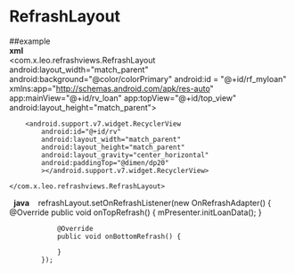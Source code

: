 # RefrashLayout
##example  
   **xml**  
    <com.x.leo.refrashviews.RefrashLayout
        android:layout_width="match_parent"
        android:background="@color/colorPrimary"
        android:id = "@+id/rf_myloan"
        xmlns:app="http://schemas.android.com/apk/res-auto"
        app:mainView="@+id/rv_loan"
        app:topView="@+id/top_view"
        android:layout_height="match_parent">  
        <TextView
            android:layout_width="match_parent"
            android:id = "@+id/top_view"
            style="@style/text_14dp_white"
            android:text="@string/textview_refrash"
            android:gravity="center"
            android:layout_height="@dimen/dp120" />

        <android.support.v7.widget.RecyclerView
            android:id="@+id/rv"
            android:layout_width="match_parent"
            android:layout_height="match_parent"
            android:layout_gravity="center_horizontal"
            android:paddingTop="@dimen/dp20"
            ></android.support.v7.widget.RecyclerView>

    </com.x.leo.refrashviews.RefrashLayout>
   **java**
    refrashLayout.setOnRefrashListener(new OnRefrashAdapter() {
                @Override
                public void onTopRefrash() {
                    mPresenter.initLoanData();
                }

                @Override
                public void onBottomRefrash() {

                }
            });
